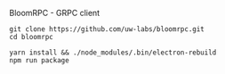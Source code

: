 BloomRPC - GRPC client
```
git clone https://github.com/uw-labs/bloomrpc.git
cd bloomrpc

yarn install && ./node_modules/.bin/electron-rebuild
npm run package
```
